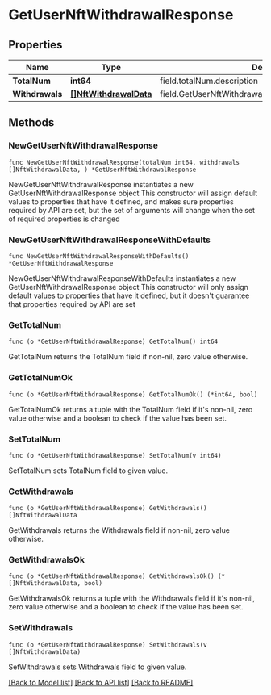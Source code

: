 # GetUserNftWithdrawalResponse

## Properties

Name | Type | Description | Notes
------------ | ------------- | ------------- | -------------
**TotalNum** | **int64** | field.totalNum.description | 
**Withdrawals** | [**[]NftWithdrawalData**](NftWithdrawalData.md) | field.GetUserNftWithdrawalResponse.NftWithdrawalDataList | 

## Methods

### NewGetUserNftWithdrawalResponse

`func NewGetUserNftWithdrawalResponse(totalNum int64, withdrawals []NftWithdrawalData, ) *GetUserNftWithdrawalResponse`

NewGetUserNftWithdrawalResponse instantiates a new GetUserNftWithdrawalResponse object
This constructor will assign default values to properties that have it defined,
and makes sure properties required by API are set, but the set of arguments
will change when the set of required properties is changed

### NewGetUserNftWithdrawalResponseWithDefaults

`func NewGetUserNftWithdrawalResponseWithDefaults() *GetUserNftWithdrawalResponse`

NewGetUserNftWithdrawalResponseWithDefaults instantiates a new GetUserNftWithdrawalResponse object
This constructor will only assign default values to properties that have it defined,
but it doesn't guarantee that properties required by API are set

### GetTotalNum

`func (o *GetUserNftWithdrawalResponse) GetTotalNum() int64`

GetTotalNum returns the TotalNum field if non-nil, zero value otherwise.

### GetTotalNumOk

`func (o *GetUserNftWithdrawalResponse) GetTotalNumOk() (*int64, bool)`

GetTotalNumOk returns a tuple with the TotalNum field if it's non-nil, zero value otherwise
and a boolean to check if the value has been set.

### SetTotalNum

`func (o *GetUserNftWithdrawalResponse) SetTotalNum(v int64)`

SetTotalNum sets TotalNum field to given value.


### GetWithdrawals

`func (o *GetUserNftWithdrawalResponse) GetWithdrawals() []NftWithdrawalData`

GetWithdrawals returns the Withdrawals field if non-nil, zero value otherwise.

### GetWithdrawalsOk

`func (o *GetUserNftWithdrawalResponse) GetWithdrawalsOk() (*[]NftWithdrawalData, bool)`

GetWithdrawalsOk returns a tuple with the Withdrawals field if it's non-nil, zero value otherwise
and a boolean to check if the value has been set.

### SetWithdrawals

`func (o *GetUserNftWithdrawalResponse) SetWithdrawals(v []NftWithdrawalData)`

SetWithdrawals sets Withdrawals field to given value.



[[Back to Model list]](../README.md#documentation-for-models) [[Back to API list]](../README.md#documentation-for-api-endpoints) [[Back to README]](../README.md)


